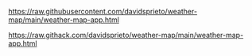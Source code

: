 https://raw.githubusercontent.com/davidsprieto/weather-map/main/weather-map-app.html

https://raw.githack.com/davidsprieto/weather-map/main/weather-map-app.html

